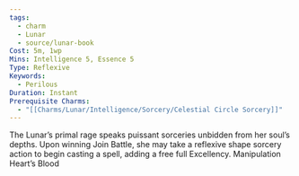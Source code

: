 ```yaml
---
tags:
  - charm
  - Lunar
  - source/lunar-book
Cost: 5m, 1wp
Mins: Intelligence 5, Essence 5
Type: Reflexive
Keywords:
  - Perilous
Duration: Instant
Prerequisite Charms:
  - "[[Charms/Lunar/Intelligence/Sorcery/Celestial Circle Sorcery]]"
---
```

The Lunar’s primal rage speaks puissant sorceries unbidden from her soul’s depths. Upon winning Join Battle, she may take a reflexive shape sorcery action to begin casting a spell, adding a free full Excellency. Manipulation Heart’s Blood